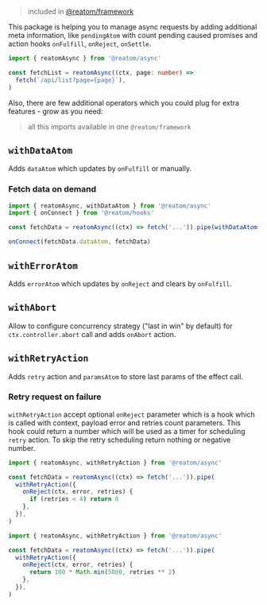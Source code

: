 > included in [@reatom/framework](https://www.reatom.dev/packages/framework)

This package is helping you to manage async requests by adding additional meta information, like `pendingAtom` with count pending caused promises and action hooks `onFulfill`, `onReject`, `onSettle`.

```ts
import { reatomAsync } from '@reatom/async'

const fetchList = reatomAsync((ctx, page: number) =>
  fetch(`/api/list?page={page}`),
)
```

Also, there are few additional operators which you could plug for extra features - grow as you need:

> all this imports available in one `@reatom/framework`

## `withDataAtom`

Adds `dataAtom` which updates by `onFulfill` or manually.

### Fetch data on demand

```ts
import { reatomAsync, withDataAtom } from '@reatom/async'
import { onConnect } from '@reatom/hooks'

const fetchData = reatomAsync((ctx) => fetch('...')).pipe(withDataAtom([]))

onConnect(fetchData.dataAtom, fetchData)
```

## `withErrorAtom`

Adds `errorAtom` which updates by `onReject` and clears by `onFulfill`.

## `withAbort`

Allow to configure concurrency strategy ("last in win" by default) for `ctx.controller.abort` call and adds `onAbort` action.

## `withRetryAction`

Adds `retry` action and `paramsAtom` to store last params of the effect call.

### Retry request on failure

`withRetryAction` accept optional `onReject` parameter which is a hook which is called with context, payload error and retries count parameters. This hook could return a number which will be used as a timer for scheduling `retry` action. To skip the retry scheduling return nothing or negative number.

```ts
import { reatomAsync, withRetryAction } from '@reatom/async'

const fetchData = reatomAsync((ctx) => fetch('...')).pipe(
  withRetryAction({
    onReject(ctx, error, retries) {
      if (retries < 4) return 0
    },
  }),
)
```

```ts
import { reatomAsync, withRetryAction } from '@reatom/async'

const fetchData = reatomAsync((ctx) => fetch('...')).pipe(
  withRetryAction({
    onReject(ctx, error, retries) {
      return 100 * Math.min(5000, retries ** 2)
    },
  }),
)
```
